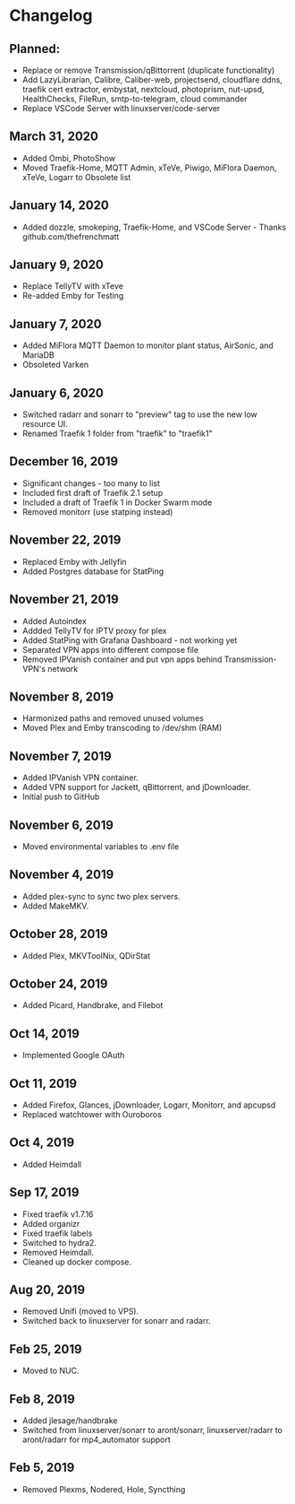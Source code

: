 # Changelog
## Planned: 
* Replace or remove Transmission/qBittorrent (duplicate functionality)
* Add LazyLibrarian, Calibre, Caliber-web, projectsend, cloudflare ddns, traefik cert extractor, embystat, nextcloud, photoprism, nut-upsd, HealthChecks, FileRun, smtp-to-telegram, cloud commander
* Replace VSCode Server with linuxserver/code-server

## March 31, 2020
* Added Ombi, PhotoShow
* Moved Traefik-Home, MQTT Admin, xTeVe, Piwigo, MiFlora Daemon, xTeVe, Logarr to Obsolete list

## January 14, 2020
* Added dozzle, smokeping, Traefik-Home, and VSCode Server - Thanks github.com/thefrenchmatt

## January 9, 2020
* Replace TellyTV with xTeve
* Re-added Emby for Testing

## January 7, 2020
* Added MiFlora MQTT Daemon to monitor plant status, AirSonic, and MariaDB
* Obsoleted Varken

## January 6, 2020
* Switched radarr and sonarr to "preview" tag to use the new low resource UI.
* Renamed Traefik 1 folder from "traefik" to "traefik1"

## December 16, 2019
* Significant changes - too many to list
* Included first draft of Traefik 2.1 setup
* Included a draft of Traefik 1 in Docker Swarm mode
* Removed monitorr (use statping instead)

## November 22, 2019
* Replaced Emby with Jellyfin
* Added Postgres database for StatPing

## November 21, 2019
* Added Autoindex
* Addded TellyTV for IPTV proxy for plex 
* Added StatPing with Grafana Dashboard - not working yet
* Separated VPN apps into different compose file
* Removed IPVanish container and put vpn apps behind Transmission-VPN's network

## November 8, 2019
* Harmonized paths and removed unused volumes
* Moved Plex and Emby transcoding to /dev/shm (RAM)

## November 7, 2019
* Added IPVanish VPN container. 
* Added VPN support for Jackett, qBittorrent, and jDownloader.
* Initial push to GitHub

## November 6, 2019
* Moved environmental variables to .env file

## November 4, 2019
* Added plex-sync to sync two plex servers.
* Added MakeMKV.

## October 28, 2019
* Added Plex, MKVToolNix, QDirStat

## October 24, 2019
* Added Picard, Handbrake, and Filebot

## Oct 14, 2019
* Implemented Google OAuth

## Oct 11, 2019
* Added Firefox, Glances, jDownloader, Logarr, Monitorr, and apcupsd
* Replaced watchtower with Ouroboros

## Oct 4, 2019 
* Added Heimdall

## Sep 17, 2019 
* Fixed traefik v1.7.16
* Added organizr
* Fixed traefik labels
* Switched to hydra2. 
* Removed Heimdall. 
* Cleaned up docker compose.

## Aug 20, 2019 
* Removed Unifi (moved to VPS). 
* Switched back to linuxserver for sonarr and radarr.

## Feb 25, 2019 
* Moved to NUC. 

## Feb 8, 2019
* Added jlesage/handbrake
* Switched from linuxserver/sonarr to aront/sonarr, linuxserver/radarr to aront/radarr for mp4_automator support

## Feb 5, 2019 
* Removed Plexms, Nodered, Hole, Syncthing
